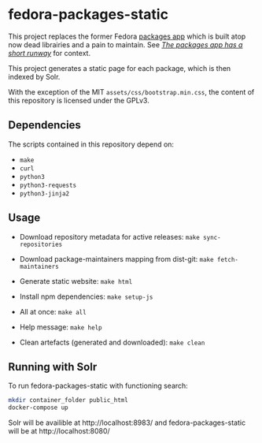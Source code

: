 # fedora-packages-static

This project replaces the former Fedora [packages
app](https://apps.fedoraproject.org/packages/) which is built atop now dead
librairies and a pain to maintain. See *[The packages app has a short
runway](https://lists.fedoraproject.org/archives/list/infrastructure@lists.fedoraproject.org/thread/WWQG4RE5PSR5I2GND5SVWGMZRJNVRRPS/)*
for context.

This project generates a static page for each package, which is then indexed by Solr.

With the exception of the MIT `assets/css/bootstrap.min.css`, the content of
this repository is licensed under the GPLv3.

## Dependencies

The scripts contained in this repository depend on:

* `make`
* `curl`
* `python3`
* `python3-requests`
* `python3-jinja2`

## Usage

* Download repository metadata for active releases: `make sync-repositories`
* Download package-maintainers mapping from dist-git: `make fetch-maintainers`
* Generate static website: `make html`
* Install npm dependencies: `make setup-js`

* All at once: `make all`
* Help message: `make help`
* Clean artefacts (generated and downloaded): `make clean`

## Running with Solr

To run fedora-packages-static with functioning search:

```bash
mkdir container_folder public_html
docker-compose up
```

Solr will be availible at http://localhost:8983/ and fedora-packages-static will be at http://localhost:8080/
